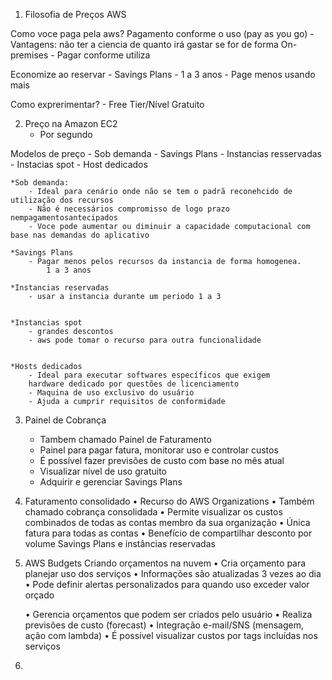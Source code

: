 1. Filosofia de Preços AWS

Como voce paga pela aws?
Pagamento conforme o uso (pay as you go)
    - Vantagens: não ter a ciencia de quanto irá gastar se for de forma On-premises
    - Pagar conforme utiliza

Economize ao reservar
    - Savings Plans - 1 a 3 anos
    - Page menos usando mais

Como exprerimentar?
    - Free Tier/Nível Gratuito



2. Preço na Amazon EC2
    - Por segundo

Modelos de preço
    - Sob demanda
    - Savings Plans
    - Instancias resservadas
    - Instacias spot
    - Host dedicados

    *Sob demanda: 
        - Ideal para cenário onde não se tem o padrã reconehcido de utilização dos recursos
        - Não é necessários compromisso de logo prazo nempagamentosantecipados
        - Voce pode aumentar ou diminuir a capacidade computacional com base nas demandas do aplicativo

    *Savings Plans
        - Pagar menos pelos recursos da instancia de forma homogenea.   
            1 a 3 anos
            
    *Instancias reservadas
        - usar a instancia durante um periodo 1 a 3

    
    *Instancias spot
        - grandes descontos
        - aws pode tomar o recurso para outra funcionalidade

    
    *Hosts dedicados
        - Ideal para executar softwares específicos que exigem 
        hardware dedicado por questões de licenciamento
        - Maquina de uso exclusivo do usuário
        - Ajuda a cumprir requisitos de conformidade


3. Painel de Cobrança
    - Tambem chamado Painel de Faturamento 
    - Painel para pagar fatura, monitorar uso e controlar custos
    - É possível fazer previsões de custo com base no mês atual
    - Visualizar nível de uso gratuito
    - Adquirir e gerenciar Savings Plans


4. Faturamento consolidado
    • Recurso do AWS Organizations
    • Também chamado cobrança consolidada
    • Permite visualizar os custos combinados de todas as contas
        membro da sua organização
    • Única fatura para todas as contas
    • Benefício de compartilhar desconto por volume
        Savings Plans e instâncias reservadas

5. AWS Budgets
    Criando orçamentos na nuvem
    • Cria orçamento para planejar uso dos serviços
    • Informações são atualizadas 3 vezes ao dia
    • Pode definir alertas personalizados para quando uso exceder
        valor orçado


    • Gerencia orçamentos que podem ser criados pelo usuário
    • Realiza previsões de custo (forecast)
    • Integração e-mail/SNS (mensagem, ação com lambda)
    • É possível visualizar custos por tags incluídas nos serviços

6. 

